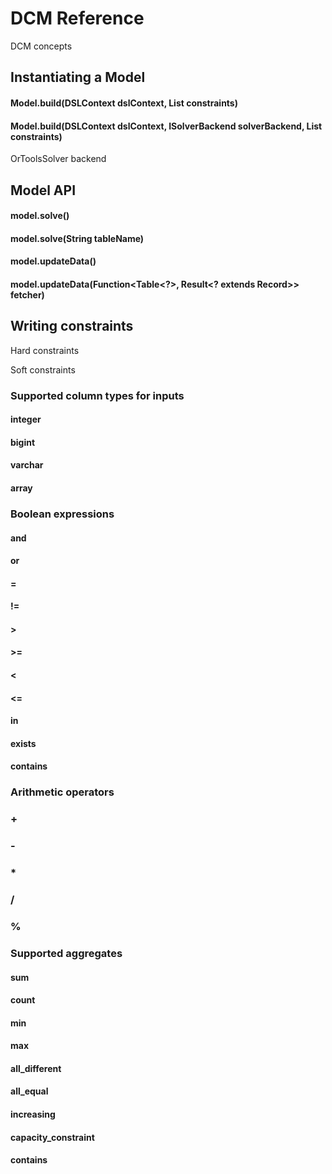 # DCM Reference


DCM concepts

## Instantiating a Model

#### Model.build(DSLContext dslContext, List<String> constraints)

#### Model.build(DSLContext dslContext, ISolverBackend solverBackend, List<String> constraints)

OrToolsSolver backend

## Model API

#### model.solve()

#### model.solve(String tableName)

#### model.updateData()

#### model.updateData(Function<Table<?>, Result<? extends Record>> fetcher)

## Writing constraints

Hard constraints

Soft constraints

### Supported column types for inputs

#### integer
#### bigint
#### varchar
#### array


### Boolean expressions

#### and

#### or

#### =

#### !=

#### \>

#### \>=

#### \<

#### \<=

#### in

#### exists

#### contains

### Arithmetic operators

### +
### -
### *
### /
### %

### Supported aggregates

#### sum

#### count

#### min

#### max

#### all_different

#### all_equal

#### increasing

#### capacity_constraint

#### contains
